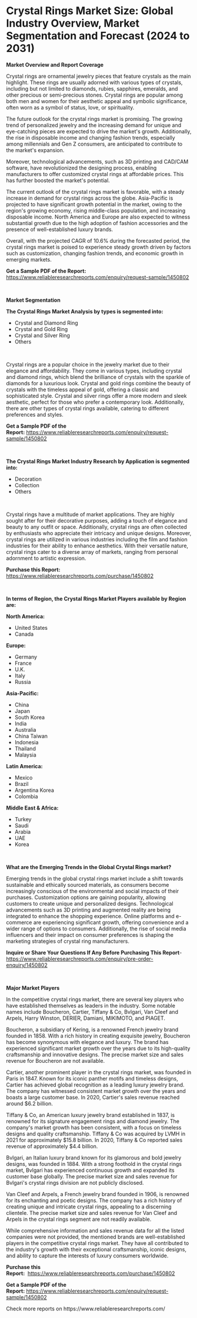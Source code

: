 <p><h1>Crystal Rings Market Size: Global Industry Overview, Market Segmentation and Forecast (2024 to 2031)</h1></p><p><strong>Market Overview and Report Coverage</strong></p>
<p><p>Crystal rings are ornamental jewelry pieces that feature crystals as the main highlight. These rings are usually adorned with various types of crystals, including but not limited to diamonds, rubies, sapphires, emeralds, and other precious or semi-precious stones. Crystal rings are popular among both men and women for their aesthetic appeal and symbolic significance, often worn as a symbol of status, love, or spirituality.</p><p>The future outlook for the crystal rings market is promising. The growing trend of personalized jewelry and the increasing demand for unique and eye-catching pieces are expected to drive the market's growth. Additionally, the rise in disposable income and changing fashion trends, especially among millennials and Gen Z consumers, are anticipated to contribute to the market's expansion.</p><p>Moreover, technological advancements, such as 3D printing and CAD/CAM software, have revolutionized the designing process, enabling manufacturers to offer customized crystal rings at affordable prices. This has further boosted the market's potential.</p><p>The current outlook of the crystal rings market is favorable, with a steady increase in demand for crystal rings across the globe. Asia-Pacific is projected to have significant growth potential in the market, owing to the region's growing economy, rising middle-class population, and increasing disposable income. North America and Europe are also expected to witness substantial growth due to the high adoption of fashion accessories and the presence of well-established luxury brands.</p><p>Overall, with the projected CAGR of 10.6% during the forecasted period, the crystal rings market is poised to experience steady growth driven by factors such as customization, changing fashion trends, and economic growth in emerging markets.</p></p>
<p><strong>Get a Sample PDF of the Report:</strong> <a href="https://www.reliableresearchreports.com/enquiry/request-sample/1450802">https://www.reliableresearchreports.com/enquiry/request-sample/1450802</a></p>
<p>&nbsp;</p>
<p><strong>Market Segmentation</strong></p>
<p><strong>The Crystal Rings Market Analysis by types is segmented into:</strong></p>
<p><ul><li>Crystal and Diamond Ring</li><li>Crystal and Gold Ring</li><li>Crystal and Silver Ring</li><li>Others</li></ul></p>
<p>&nbsp;</p>
<p><p>Crystal rings are a popular choice in the jewelry market due to their elegance and affordability. They come in various types, including crystal and diamond rings, which blend the brilliance of crystals with the sparkle of diamonds for a luxurious look. Crystal and gold rings combine the beauty of crystals with the timeless appeal of gold, offering a classic and sophisticated style. Crystal and silver rings offer a more modern and sleek aesthetic, perfect for those who prefer a contemporary look. Additionally, there are other types of crystal rings available, catering to different preferences and styles.</p></p>
<p><strong>Get a Sample PDF of the Report:</strong>&nbsp;<a href="https://www.reliableresearchreports.com/enquiry/request-sample/1450802">https://www.reliableresearchreports.com/enquiry/request-sample/1450802</a></p>
<p>&nbsp;</p>
<p><strong>The Crystal Rings Market Industry Research by Application is segmented into:</strong></p>
<p><ul><li>Decoration</li><li>Collection</li><li>Others</li></ul></p>
<p>&nbsp;</p>
<p><p>Crystal rings have a multitude of market applications. They are highly sought after for their decorative purposes, adding a touch of elegance and beauty to any outfit or space. Additionally, crystal rings are often collected by enthusiasts who appreciate their intricacy and unique designs. Moreover, crystal rings are utilized in various industries including the film and fashion industries for their ability to enhance aesthetics. With their versatile nature, crystal rings cater to a diverse array of markets, ranging from personal adornment to artistic expression.</p></p>
<p><strong>Purchase this Report:</strong>&nbsp; <a href="https://www.reliableresearchreports.com/purchase/1450802">https://www.reliableresearchreports.com/purchase/1450802</a></p>
<p>&nbsp;</p>
<p><strong>In terms of Region, the Crystal Rings Market Players available by Region are:</strong></p>
<p>
    <p> <strong> North America: </strong>
        <ul>
            <li>United States</li>
            <li>Canada</li>
        </ul>
        </p> 
    <p> <strong> Europe: </strong>
        <ul>
            <li>Germany</li>
            <li>France</li>
            <li>U.K.</li>
            <li>Italy</li>
            <li>Russia</li>
        </ul>
        </p> 
    <p> <strong> Asia-Pacific: </strong>
        <ul>
            <li>China</li>
            <li>Japan</li>
            <li>South Korea</li>
            <li>India</li>
            <li>Australia</li>
            <li>China Taiwan</li>
            <li>Indonesia</li>
            <li>Thailand</li>
            <li>Malaysia</li>
        </ul>
        </p> 
    <p> <strong> Latin America: </strong>
        <ul>
            <li>Mexico</li>
            <li>Brazil</li>
            <li>Argentina Korea</li>
            <li>Colombia</li>
        </ul>
        </p> 
    <p> <strong> Middle East & Africa: </strong>
        <ul>
            <li>Turkey</li>
            <li>Saudi</li>
            <li>Arabia</li>
            <li>UAE</li>
            <li>Korea</li>
        </ul>
    </p>
    </p>
<p>&nbsp;</p>
<p><strong>What are the Emerging Trends in the Global Crystal Rings market?</strong></p>
<p><p>Emerging trends in the global crystal rings market include a shift towards sustainable and ethically sourced materials, as consumers become increasingly conscious of the environmental and social impacts of their purchases. Customization options are gaining popularity, allowing customers to create unique and personalized designs. Technological advancements such as 3D printing and augmented reality are being integrated to enhance the shopping experience. Online platforms and e-commerce are experiencing significant growth, offering convenience and a wider range of options to consumers. Additionally, the rise of social media influencers and their impact on consumer preferences is shaping the marketing strategies of crystal ring manufacturers.</p></p>
<p><strong>Inquire or Share Your Questions If Any Before Purchasing This Report</strong>- <a href="https://www.reliableresearchreports.com/enquiry/pre-order-enquiry/1450802">https://www.reliableresearchreports.com/enquiry/pre-order-enquiry/1450802</a></p>
<p>&nbsp;</p>
<p><strong>Major Market Players</strong></p>
<p><p>In the competitive crystal rings market, there are several key players who have established themselves as leaders in the industry. Some notable names include Boucheron, Cartier, Tiffany & Co, Bvlgari, Van Cleef and Arpels, Harry Winston, DERIER, Damiani, MIKIMOTO, and PIAGET.</p><p>Boucheron, a subsidiary of Kering, is a renowned French jewelry brand founded in 1858. With a rich history in creating exquisite jewelry, Boucheron has become synonymous with elegance and luxury. The brand has experienced significant market growth over the years due to its high-quality craftsmanship and innovative designs. The precise market size and sales revenue for Boucheron are not available.</p><p>Cartier, another prominent player in the crystal rings market, was founded in Paris in 1847. Known for its iconic panther motifs and timeless designs, Cartier has achieved global recognition as a leading luxury jewelry brand. The company has witnessed consistent market growth over the years and boasts a large customer base. In 2020, Cartier's sales revenue reached around $6.2 billion.</p><p>Tiffany & Co, an American luxury jewelry brand established in 1837, is renowned for its signature engagement rings and diamond jewelry. The company's market growth has been consistent, with a focus on timeless designs and quality craftsmanship. Tiffany & Co was acquired by LVMH in 2021 for approximately $15.8 billion. In 2020, Tiffany & Co reported sales revenue of approximately $4.4 billion.</p><p>Bvlgari, an Italian luxury brand known for its glamorous and bold jewelry designs, was founded in 1884. With a strong foothold in the crystal rings market, Bvlgari has experienced continuous growth and expanded its customer base globally. The precise market size and sales revenue for Bvlgari's crystal rings division are not publicly disclosed.</p><p>Van Cleef and Arpels, a French jewelry brand founded in 1906, is renowned for its enchanting and poetic designs. The company has a rich history of creating unique and intricate crystal rings, appealing to a discerning clientele. The precise market size and sales revenue for Van Cleef and Arpels in the crystal rings segment are not readily available.</p><p>While comprehensive information and sales revenue data for all the listed companies were not provided, the mentioned brands are well-established players in the competitive crystal rings market. They have all contributed to the industry's growth with their exceptional craftsmanship, iconic designs, and ability to capture the interests of luxury consumers worldwide.</p></p>
<p><strong>Purchase this Report:</strong>&nbsp;&nbsp;<a href="https://www.reliableresearchreports.com/purchase/1450802">https://www.reliableresearchreports.com/purchase/1450802</a></p>
<p></p>
<p><strong>Get a Sample PDF of the Report:</strong>&nbsp;<a href="https://www.reliableresearchreports.com/enquiry/request-sample/1450802">https://www.reliableresearchreports.com/enquiry/request-sample/1450802</a></p>
<p>Check more reports on https://www.reliableresearchreports.com/</p>